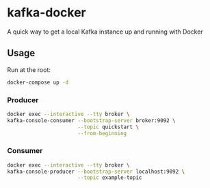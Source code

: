 # kafka-docker
A quick way to get a local Kafka instance up and running with Docker

## Usage

Run at the root:

```sh
docker-compose up -d
```

### Producer
```sh
docker exec --interactive --tty broker \
kafka-console-consumer --bootstrap-server broker:9092 \
                       --topic quickstart \
                       --from-beginning
```


### Consumer

```sh
docker exec --interactive --tty broker \
kafka-console-producer --bootstrap-server localhost:9092 \
                       --topic example-topic
```
